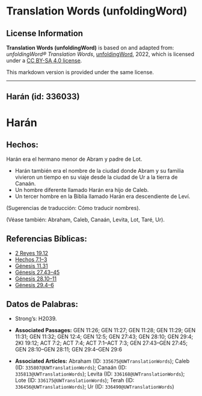 # Translation Words (unfoldingWord)

## License Information

**Translation Words (unfoldingWord)** is based on and adapted from: _unfoldingWord® Translation Words_, [unfoldingWord](https://unfoldingword.org/utw), 2022, which is licensed under a [CC BY-SA 4.0 license](https://creativecommons.org/licenses/by-sa/4.0/legalcode.en).

This markdown version is provided under the same license.



--------------------------------

## Harán (id: 336033)

Harán
=====

Hechos:
-------

Harán era el hermano menor de Abram y padre de Lot.

* Harán también era el nombre de la ciudad donde Abram y su familia vivieron un tiempo en su viaje desde la ciudad de Ur a la tierra de Canaán.
* Un hombre diferente llamado Harán era hijo de Caleb.
* Un tercer hombre en la Biblia llamado Harán era descendiente de Leví.

(Sugerencias de traducción: Cómo traducir nombres).

(Véase también: Abraham, Caleb, Canaán, Levita, Lot, Taré, Ur).

Referencias Bíblicas:
---------------------

* [2 Reyes 19\.12](https://ref.ly/2Kgs19:12)
* [Hechos 7\.1–3](https://ref.ly/Acts7:1-Acts7:3)
* [Génesis 11\.31](https://ref.ly/Gen11:31)
* [Génesis 27\.43–45](https://ref.ly/Gen27:43-Gen27:45)
* [Génesis 28\.10–11](https://ref.ly/Gen28:10-Gen28:11)
* [Génesis 29\.4–6](https://ref.ly/Gen29:4-Gen29:6)

Datos de Palabras:
------------------

* Strong’s: H2039\.

* **Associated Passages:** GEN 11:26; GEN 11:27; GEN 11:28; GEN 11:29; GEN 11:31; GEN 11:32; GEN 12:4; GEN 12:5; GEN 27:43; GEN 28:10; GEN 29:4; 2KI 19:12; ACT 7:2; ACT 7:4; ACT 7:1–ACT 7:3; GEN 27:43–GEN 27:45; GEN 28:10–GEN 28:11; GEN 29:4–GEN 29:6
* **Associated Articles:** Abraham (ID: `335675@UWTranslationWords`); Caleb (ID: `335807@UWTranslationWords`); Canaán (ID: `335813@UWTranslationWords`); Levita (ID: `336168@UWTranslationWords`); Lote (ID: `336175@UWTranslationWords`); Terah (ID: `336456@UWTranslationWords`); Ur (ID: `336490@UWTranslationWords`)

